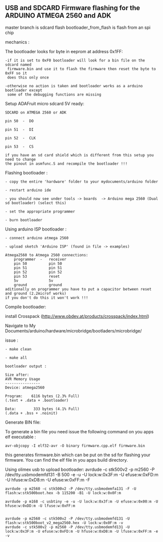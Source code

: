 USB and SDCARD Firmware flashing for the ARDUINO ATMEGA 2560 and ADK
---------------------------------------------------------------------

master branch is sdcard flash
bootloader_from_flash is flash from an spi chip


mechanics :

The bootloader looks for byte in eeprom at address 0x1FF:
	
	-if it is set to 0xF0 bootloader will look for a bin file on the sdcard named 
	 firmware.bin and use it to flash the firmware then reset the byte to 0xFF so it
	 does this only once
	
	-otherwise no action is taken and bootloader works as a arduino bootloader except
	 some of the debugging functions are missing
	 
Setup
	ADAFruit micro sdcard 5V ready:
	
	SDCARD on ATMEGA 2560 or ADK
	
	pin 50  -  DO
	
	pin 51  -  DI
	
	pin 52  -  CLK
	
	pin 53  -  CS
	
	if you have an sd card shield which is different from this setup you need to change 
	the pinout in asmfunc.S and recompile the bootloader !!!
	
Flashing bootloader :
	
	- copy the entire 'hardware' folder to your mydocuments/arduino folder 
	
	- restart arduino ide
	
	- you should now see under tools -> boards  -> Arduino mega 2560 (Dual sd bootloader) (select this)
	
	- set the appropriate programmer
	
	- burn bootloader
	
Using arduino ISP bootloader :
	
	- connect arduino atmega 2560
	
	- upload sketch 'Arduino ISP' (found in file -> examples)

	Atmega2560 to Atmega 2560 connections:
		programmer	-	receiver
		pin 50			pin 50
		pin 51			pin 51
		pin 52			pin 52
		pin 53			reset
		5v				5v
		ground			ground
	aditionally on programmer you have to put a capacitor between reset and ground (2.2microf works)
	if you don't do this it won't work !!!

Compile bootloader:

install Crosspack (http://www.obdev.at/products/crosspack/index.html)

Navigate to My Documents/arduino/hardware/microbridge/bootladers/microbridge/

issue : 
	
	- make clean
	
	- make all

	bootloader output :
	
	Size after:
	AVR Memory Usage
	----------------
	Device: atmega2560

	Program:    6116 bytes (2.3% Full)
	(.text + .data + .bootloader)

	Data:        333 bytes (4.1% Full)
	(.data + .bss + .noinit)


Generate BIN file:

To generate a bin file you need issue the following command on you apps elf executable :

	avr-objcopy -I elf32-avr -O binary firmware.cpp.elf firmware.bin

this generates firmware.bin which can be put on the sd for flashing your firmware. You can find the elf 
file in you apps build directory.

Using olimex usb to upload bootloader:
	avrdude -c stk500v2 -p m2560 -P /dev/tty.usbmodemfd131 -B 500 -e -u -U lock:w:0x3F:m -U efuse:w:0xFD:m -U hfuse:w:0xD8:m -U efuse:w:0xFF:m -F

	avrdude -p m2560 -c stk500v2 -P /dev/tty.usbmodemfa131 -F -U flash:w:stk500boot.hex -b 115200 -B1 -U lock:w:0x0F:m
	
	avrdude -p m168 -c usbtiny -e -u -U lock:w:0x3f:m -U efuse:w:0x00:m -U hfuse:w:0xDD:m -U lfuse:w:0xFF:m
	
	
	avrdude -p m2560 -c stk500v2 -P /dev/tty.usbmodemfd131 -U flash:w:stk500boot_v2_mega2560.hex -U lock:w:0x0F:m -v 
	avrdude -c stk500v2 -p m2560 -P /dev/tty.usbmodemfd131 -U lock:w:0x3F:m -U efuse:w:0xFD:m -U hfuse:w:0xD8:m -U lfuse:w:0xFF:m -e -v
